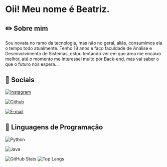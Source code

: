 
# Oii! Meu nome é Beatriz.




## ✏️ Sobre mim
Sou novata no ramo da tecnologia, mas não no geral, aliás, consumimos ela o tempo todo atualmente. Tenho 18 anos e faço faculdade de Análise e Desenvolvimento de Sistemas, estou tentando ver em que área me encaixo melhor, até o momento me interessei muito por Back-end, mas vai saber o que o futuro nos espera...


## 🔗 Sociais
[![Instagram](https://img.shields.io/badge/Instagram-000?style=for-the-badge&logo=instagram&logoColor=1589F0)](https://www.instagram.com/beatriz.fag/)

[![Github](https://img.shields.io/badge/Github-000?style=for-the-badge&logo=Github&logoColor=1589F0)](https://www.github.com/beatrizfag06)

[![E-mail](https://img.shields.io/badge/-Email-000?style=for-the-badge&logo=microsoft-outlook&logoColor=1589F0)](biafagundes09@gmail.com)

## 👾 Linguagens de Programação
![Python](https://img.shields.io/badge/Python-000?style=for-the-badge&logo=python)

![Java](https://img.shields.io/badge/Java-000?style=for-the-badge&logo=java)

![GitHub Stats](https://github-readme-stats.vercel.app/api?username=SEUUSERNAME&theme=transparent&bg_color=000&border_color=1589F0&show_icons=true&icon_color=1589F0&title_color=1589F0&text_color=1589F0)
![Top Langs](https://github-readme-stats-git-masterrstaa-rickstaa.vercel.app/api/top-langs/?username=beatrizfag06&layout=compact&bg_color=000&border_color=1589F0&title_color=1589F0&text_color=1589F0)